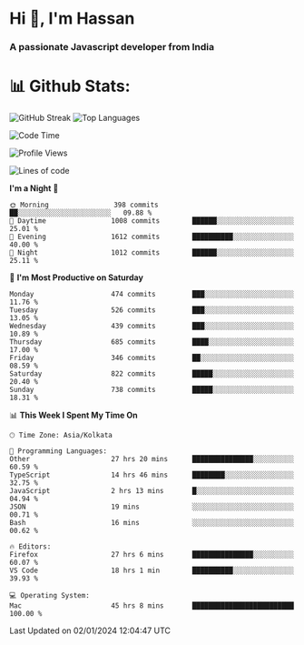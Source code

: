 # Hi 👋, I'm Hassan
### A passionate Javascript developer from India


# 📊 Github Stats:
![GitHub Streak](https://github-readme-streak-stats.herokuapp.com/?user=codeblooded47&theme=dracula&hide_border=false)
![Top Languages](https://github-readme-stats.vercel.app/api/top-langs/?username=codeblooded47&layout=compact&theme=dracula)



<!--START_SECTION:waka-->

![Code Time](http://img.shields.io/badge/Code%20Time-49%20hrs%2048%20mins-blue)

![Profile Views](http://img.shields.io/badge/Profile%20Views-0-blue)

![Lines of code](https://img.shields.io/badge/From%20Hello%20World%20I%27ve%20Written-23.3%20million%20lines%20of%20code-blue)

**I'm a Night 🦉** 

```text
🌞 Morning                398 commits         ██░░░░░░░░░░░░░░░░░░░░░░░   09.88 % 
🌆 Daytime                1008 commits        ██████░░░░░░░░░░░░░░░░░░░   25.01 % 
🌃 Evening                1612 commits        ██████████░░░░░░░░░░░░░░░   40.00 % 
🌙 Night                  1012 commits        ██████░░░░░░░░░░░░░░░░░░░   25.11 % 
```
📅 **I'm Most Productive on Saturday** 

```text
Monday                   474 commits         ███░░░░░░░░░░░░░░░░░░░░░░   11.76 % 
Tuesday                  526 commits         ███░░░░░░░░░░░░░░░░░░░░░░   13.05 % 
Wednesday                439 commits         ███░░░░░░░░░░░░░░░░░░░░░░   10.89 % 
Thursday                 685 commits         ████░░░░░░░░░░░░░░░░░░░░░   17.00 % 
Friday                   346 commits         ██░░░░░░░░░░░░░░░░░░░░░░░   08.59 % 
Saturday                 822 commits         █████░░░░░░░░░░░░░░░░░░░░   20.40 % 
Sunday                   738 commits         █████░░░░░░░░░░░░░░░░░░░░   18.31 % 
```


📊 **This Week I Spent My Time On** 

```text
🕑︎ Time Zone: Asia/Kolkata

💬 Programming Languages: 
Other                    27 hrs 20 mins      ███████████████░░░░░░░░░░   60.59 % 
TypeScript               14 hrs 46 mins      ████████░░░░░░░░░░░░░░░░░   32.75 % 
JavaScript               2 hrs 13 mins       █░░░░░░░░░░░░░░░░░░░░░░░░   04.94 % 
JSON                     19 mins             ░░░░░░░░░░░░░░░░░░░░░░░░░   00.71 % 
Bash                     16 mins             ░░░░░░░░░░░░░░░░░░░░░░░░░   00.62 % 

🔥 Editors: 
Firefox                  27 hrs 6 mins       ███████████████░░░░░░░░░░   60.07 % 
VS Code                  18 hrs 1 min        ██████████░░░░░░░░░░░░░░░   39.93 % 

💻 Operating System: 
Mac                      45 hrs 8 mins       █████████████████████████   100.00 % 
```


 Last Updated on 02/01/2024 12:04:47 UTC
<!--END_SECTION:waka-->

